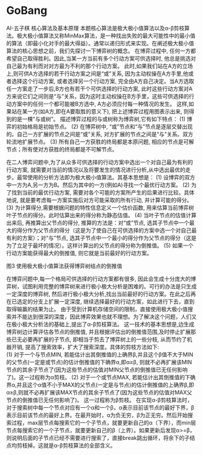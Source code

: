 # GoBang
AI-五子棋
核心算法及基本原理
本题核心算法是极大极小值算法以及α-β剪枝算法。极大极小值算法又称MinMax算法，是一种找出失败的最大可能性中的最小值的算法（即最小化对手的最大得益）。通常以递归形式来实现。在阐述极大极小值算法的核心思想之前，我们先探讨一下博弈树的概念。
在博弈过程中, 任何一方都希望自己取得胜利。因此,当某一方当前有多个行动方案可供选择时, 他总是挑选对自己最为有利而对对方最为不利的那个行动方案。 此时,如果我们站在A方的立场上,则可供A方选择的若干行动方案之间是“或”关系, 因为主动权操在A方手里,他或者选择这个行动方案, 或者选择另一个行动方案, 完全由A方自己决定。当A方选取任一方案走了一步后,B方也有若干个可供选择的行动方案, 此时这些行动方案对A方来说它们之间则是“与”关系，因为这时主动权操在B方手里，这些可供选择的行动方案中的任何一个都可能被B方选中, A方必须应付每一种情况的发生。
这样,如果站在某一方(如A方,即在A要取胜的意义下), 把上述博弈过程用图表示出来, 则得到的是一棵“与或树”。 描述博弈过程的与或树称为博弈树,它有如下特点：
(1) 博弈的初始格局是初始节点。 
(2) 在博弈树中, “或”节点和“与”节点是逐层交替出现的。自己一方扩展的节点之间是“或”关系, 对方扩展的节点之间是“与”关系。双方轮流地扩展节点。 
(3) 所有自己一方获胜的终局都是本原问题, 相应的节点是可解节点；所有使对方获胜的终局都是不可解节点。

在二人博弈问题中,为了从众多可供选择的行动方案中选出一个对自己最为有利的行动方案, 就需要对当前的情况以及将要发生的情况进行分析,从中选出最优的走步。最常使用的分析方法即为极大极小值算法。其基本思想是：
(1) 设博弈的双方中一方为A,另一方为B。然后为其中的一方(例如A)寻找一个最优行动方案。
(2) 为了找到当前的最优行动方案, 需要对各个可能的方案所产生的后果进行比较。具体地说, 就是要考虑每一方案实施后对方可能采取的所有行动, 并计算可能的得分。
(3) 为计算得分,需要根据问题的特性信息定义一个估价函数, 用来估算当前博弈树叶子节点的得分。此时估算出来的得分称为静态估值。
(4) 当叶子节点的估值计算出来后, 再推算出父节点的得分, 推算的方法是：对“或”节点, 选其子节点中一个最大的得分作为父节点的得分（这是为了使自己在可供选择的方案中选一个对自己最有利的方案）；对“与”节点, 选其子节点中一个最小的得分作为父节点的得分（这是为了立足于最坏的情况）。这样计算出的父节点的得分称为倒推值。 
(5) 如果一个行动方案能获得最大的倒推值, 则它就是当前最好的行动方案。
 
图3 使用极大极小值算法获得博弈树结点的倒推值

在博弈问题中,每一个格局可供选择的行动方案都有很多, 因此会生成十分庞大的博弈树，试图利用完整的博弈树来进行极小极大分析是困难的。可行的办法是只生成一定深度的博弈树, 然后进行极小极大分析,找出当前最好的行动方案。在此之后再在已选定的分支上扩展一定深度, 继续选择最好的行动方案，如此进行下去，直到取得输赢的结果为止。
由于受到计算机存储空间的限制，直接使用极大极小值搜索并不能达到很深的深度，因此博弈效果也就不理想。为了解决这个问题，人们又在极小极大分析法的基础上,提出了α-β剪枝算法。
这一技术的基本思想是,边生成博弈树边计算评估各节点的倒推值, 并且根据评估出的倒推值范围,及时停止扩展那些已无必要再扩展的子节点, 即相当于剪去了博弈树上的一些分枝, 从而节约了机器开销, 提高了搜索效率，扩大了搜索深度。具体的剪枝方法如下:  
(1) 对于一个与节点MIN, 若能估计出其倒推值的上确界β,并且这个β值不大于MIN的父节点(一定是或节点)的估计倒推值的下确界α,即α≥β, 则就不必再扩展该MIN节点的其余子节点了(因为这些节点的估值对MIN父节点的倒推值已无任何影响了)。这一过程称为α剪枝。
(2) 对于一个或节点MAX, 若能估计出其倒推值的下确界α,并且这个α值不小于MAX的父节点(一定是与节点)的估计倒推值的上确界β,即α≥β,则就不必再扩展该MAX节点的其余子节点了(因为这些节点的估值对MAX父节点的倒推值已无任何影响了)。 这一过程称为β剪枝。
在实现α-β剪枝算法时，对于搜索树中每一个节点对应有一个α和一个β，α表示目前该节点的最好下界，β表示目前该节点的最好上界。在最开始时，α为负无穷，β为正无穷。然后开始搜索过程，max层节点每搜索它的一个子节点，就要更新自己的α（下界），而min层节点每搜索它的一个子节点，就要更新自己的β（上界）。如果更新后发现α>=β，则说明后面的子节点已经不需要进行搜索了，直接break跳出循环，将余下的子结点均剪枝掉。这就是α-β剪枝算法的全部含义。
